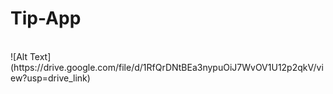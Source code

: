 # Tip-App
<Br>
![Alt Text](https://drive.google.com/file/d/1RfQrDNtBEa3nypuOiJ7WvOV1U12p2qkV/view?usp=drive_link)
